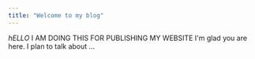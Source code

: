 ```yaml
---
title: "Welcome to my blog"
---
```

*hELLO* I AM DOING THIS FOR PUBLISHING MY WEBSITE
I'm glad you are here. I plan to talk about ...
